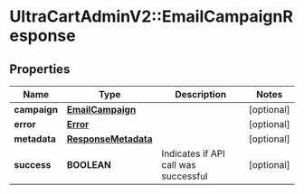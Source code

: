 # UltraCartAdminV2::EmailCampaignResponse

## Properties
Name | Type | Description | Notes
------------ | ------------- | ------------- | -------------
**campaign** | [**EmailCampaign**](EmailCampaign.md) |  | [optional] 
**error** | [**Error**](Error.md) |  | [optional] 
**metadata** | [**ResponseMetadata**](ResponseMetadata.md) |  | [optional] 
**success** | **BOOLEAN** | Indicates if API call was successful | [optional] 



